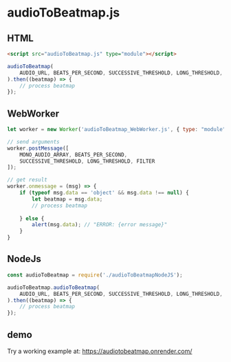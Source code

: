 # audioToBeatmap.js

## HTML
```html
<script src="audioToBeatmap.js" type="module"></script>
```
```javascript
audioToBeatmap(
    AUDIO_URL, BEATS_PER_SECOND, SUCCESSIVE_THRESHOLD, LONG_THRESHOLD, FILTER
).then((beatmap) => {
    // process beatmap
});
```

## WebWorker
```javascript
let worker = new Worker('audioToBeatmap_WebWorker.js', { type: "module" });

// send arguments
worker.postMessage([
    MONO_AUDIO_ARRAY, BEATS_PER_SECOND,
    SUCCESSIVE_THRESHOLD, LONG_THRESHOLD, FILTER
]);

// get result
worker.onmessage = (msg) => {
    if (typeof msg.data == 'object' && msg.data !== null) {
        let beatmap = msg.data;
        // process beatmap
    
    } else {
        alert(msg.data); // "ERROR: {error message}"
    }
}
```

## NodeJs
```javascript
const audioToBeatmap = require('./audioToBeatmapNodeJS');

audioToBeatmap.audioToBeatmap(
    AUDIO_URL, BEATS_PER_SECOND, SUCCESSIVE_THRESHOLD, LONG_THRESHOLD, FILTER
).then((beatmap) => {
    // process beatmap
});
```

## demo
Try a working example at: <https://audiotobeatmap.onrender.com/>